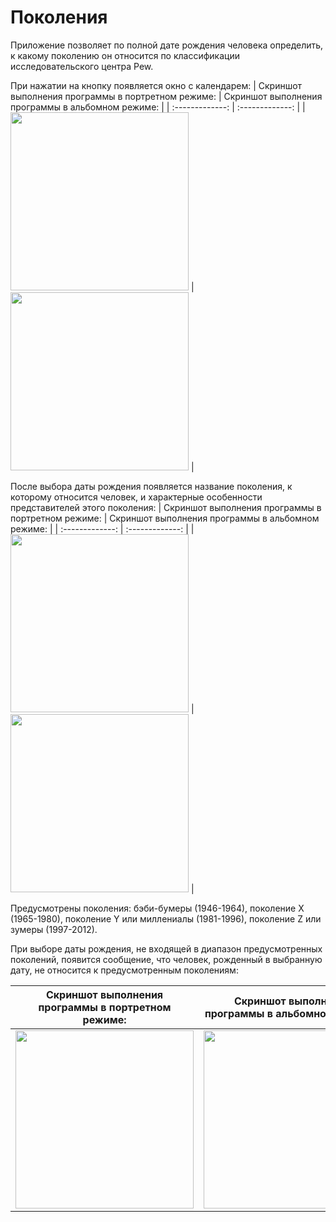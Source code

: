 # Поколения

Приложение позволяет по полной дате рождения человека определить, к какому поколению он относится по классификации исследовательского центра Pew. 

При нажатии на кнопку появляется окно с календарем:
| Скриншот выполнения программы в портретном режиме:  | Скриншот выполнения программы в альбомном режиме: |
| :-------------: | :-------------: |
| <img src="https://user-images.githubusercontent.com/90380451/132986678-a453bb26-d994-42a0-9922-ac2d16dc7c67.png" width="285">  | <img src="https://user-images.githubusercontent.com/90380451/132986741-fd6f8d0f-9ab9-4a48-95c6-2de34d67ce53.png" height="285">  |

После выбора даты рождения появляется название поколения, к которому относится человек, и характерные особенности представителей этого поколения:
| Скриншот выполнения программы в портретном режиме:  | Скриншот выполнения программы в альбомном режиме: |
| :-------------: | :-------------: |
| <img src="https://user-images.githubusercontent.com/90380451/132986678-a453bb26-d994-42a0-9922-ac2d16dc7c67.png" width="285">  | <img src="https://user-images.githubusercontent.com/90380451/132986741-fd6f8d0f-9ab9-4a48-95c6-2de34d67ce53.png" height="285">  |

Предусмотрены поколения: бэби-бумеры (1946-1964), поколение Х (1965-1980), поколение Y или миллениалы (1981-1996), поколение Z или зумеры (1997-2012). 

При выборе даты рождения, не входящей в диапазон предусмотренных поколений, появится сообщение, что человек, рожденный в выбранную дату, не относится к предусмотренным поколениям:

| Скриншот выполнения программы в портретном режиме:  | Скриншот выполнения программы в альбомном режиме: |
| :-------------: | :-------------: |
| <img src="https://user-images.githubusercontent.com/90380451/132987367-9abcd920-07ac-4e72-a755-ac7b7ed9f3a5.png" width="285">  | <img src="https://user-images.githubusercontent.com/90380451/132987411-18ec63b5-9d89-4477-b106-d920d177f04d.png" height="285">  |
